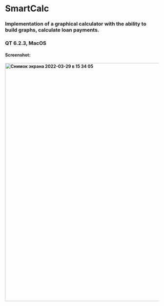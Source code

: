 # SmartCalc
### Implementation of a graphical calculator with the ability to build graphs, calculate loan payments. 
### QT 6.2.3, MacOS
#### Screenshot:
<b>
<img width="777" alt="Снимок экрана 2022-03-29 в 15 34 05" src="https://user-images.githubusercontent.com/91516214/160569455-40e55c4c-a008-4aeb-955c-84dee477e39e.png">
